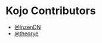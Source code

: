 
# Kojo Contributors
- [@InzenDN](https://www.github.com/inzendn)
- [@theorye](https://github.com/theorye)
